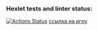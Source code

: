 ### Hexlet tests and linter status:
[![Actions Status](https://github.com/Nataly773/python-project-49/actions/workflows/hexlet-check.yml/badge.svg)](https://github.com/Nataly773/python-project-49/actions)
[ссылка на игру](https://asciinema.org/connect/ecf5779f-7a24-48ea-8076-63c65da6bbff)